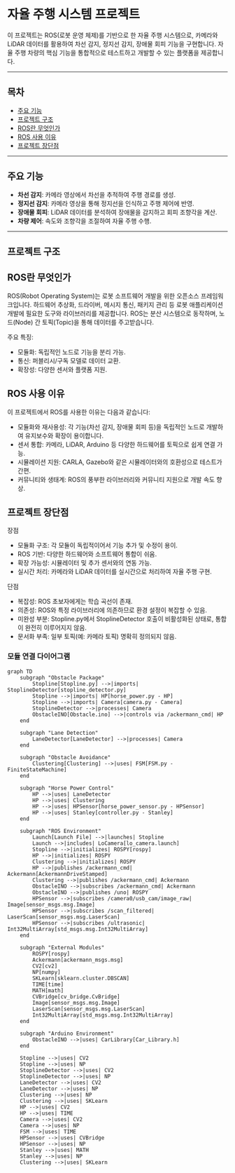 # 자율 주행 시스템 프로젝트

이 프로젝트는 ROS(로봇 운영 체제)를 기반으로 한 자율 주행 시스템으로, 카메라와 LiDAR 데이터를 활용하여 차선 감지, 정지선 감지, 장애물 회피 기능을 구현합니다. 자율 주행 차량의 핵심 기능을 통합적으로 테스트하고 개발할 수 있는 플랫폼을 제공합니다.

---

## 목차

- [주요 기능](#주요-기능)
- [프로젝트 구조](#프로젝트-구조)
- [ROS란 무엇인가](#ros란-무엇인가)
- [ROS 사용 이유](#ros-사용-이유)
- [프로젝트 장단점](#프로젝트-장단점)

---

## 주요 기능

- **차선 감지**: 카메라 영상에서 차선을 추적하여 주행 경로를 생성.
- **정지선 감지**: 카메라 영상을 통해 정지선을 인식하고 주행 제어에 반영.
- **장애물 회피**: LiDAR 데이터를 분석하여 장애물을 감지하고 회피 조향각을 계산.
- **차량 제어**: 속도와 조향각을 조절하여 자율 주행 수행.

---

## 프로젝트 구조

## ROS란 무엇인가

ROS(Robot Operating System)는 로봇 소프트웨어 개발을 위한 오픈소스 프레임워크입니다. 하드웨어 추상화, 드라이버, 메시지 통신, 패키지 관리 등 로봇 애플리케이션 개발에 필요한 도구와 라이브러리를 제공합니다. ROS는 분산 시스템으로 동작하며, 노드(Node) 간 토픽(Topic)을 통해 데이터를 주고받습니다.

주요 특징:
- 모듈화: 독립적인 노드로 기능을 분리 가능.
- 통신: 퍼블리시/구독 모델로 데이터 교환.
- 확장성: 다양한 센서와 플랫폼 지원.

## ROS 사용 이유

이 프로젝트에서 ROS를 사용한 이유는 다음과 같습니다:

- 모듈화와 재사용성: 각 기능(차선 감지, 장애물 회피 등)을 독립적인 노드로 개발하여 유지보수와 확장이 용이합니다.
- 센서 통합: 카메라, LiDAR, Arduino 등 다양한 하드웨어를 토픽으로 쉽게 연결 가능.
- 시뮬레이션 지원: CARLA, Gazebo와 같은 시뮬레이터와의 호환성으로 테스트가 간편.
- 커뮤니티와 생태계: ROS의 풍부한 라이브러리와 커뮤니티 지원으로 개발 속도 향상.

## 프로젝트 장단점
장점
- 모듈화 구조: 각 모듈이 독립적이어서 기능 추가 및 수정이 용이.
- ROS 기반: 다양한 하드웨어와 소프트웨어 통합이 쉬움.
- 확장 가능성: 시뮬레이터 및 추가 센서와의 연동 가능.
- 실시간 처리: 카메라와 LiDAR 데이터를 실시간으로 처리하여 자율 주행 구현.

단점
- 복잡성: ROS 초보자에게는 학습 곡선이 존재.
- 의존성: ROS와 특정 라이브러리에 의존하므로 환경 설정이 복잡할 수 있음.
- 미완성 부분: Stopline.py에서 StoplineDetector 호출이 비활성화된 상태로, 통합이 완전히 이루어지지 않음.
- 문서화 부족: 일부 토픽(예: 카메라 토픽) 명확히 정의되지 않음.

### 모듈 연결 다이어그램

```mermaid
graph TD
    subgraph "Obstacle Package"
        Stopline[Stopline.py] -->|imports| StoplineDetector[stopline_detector.py]
        Stopline -->|imports| HP[horse_power.py - HP]
        Stopline -->|imports| Camera[camera.py - Camera]
        StoplineDetector -->|processes| Camera
        ObstacleINO[Obstacle.ino] -->|controls via /ackermann_cmd| HP
    end

    subgraph "Lane Detection"
        LaneDetector[LaneDetector] -->|processes| Camera
    end

    subgraph "Obstacle Avoidance"
        Clustering[Clustering] -->|uses| FSM[FSM.py - FiniteStateMachine]
    end

    subgraph "Horse Power Control"
        HP -->|uses| LaneDetector
        HP -->|uses| Clustering
        HP -->|uses| HPSensor[horse_power_sensor.py - HPSensor]
        HP -->|uses| Stanley[controller.py - Stanley]
    end

    subgraph "ROS Environment"
        Launch[Launch File] -->|launches| Stopline
        Launch -->|includes| LoCamera[lo_camera.launch]
        Stopline -->|initializes| ROSPY[rospy]
        HP -->|initializes| ROSPY
        Clustering -->|initializes| ROSPY
        HP -->|publishes /ackermann_cmd| Ackermann[AckermannDriveStamped]
        Clustering -->|publishes /ackermann_cmd| Ackermann
        ObstacleINO -->|subscribes /ackermann_cmd| Ackermann
        ObstacleINO -->|publishes /uno| ROSPY
        HPSensor -->|subscribes /camera0/usb_cam/image_raw| Image[sensor_msgs.msg.Image]
        HPSensor -->|subscribes /scan_filtered| LaserScan[sensor_msgs.msg.LaserScan]
        HPSensor -->|subscribes /ultrasonic| Int32MultiArray[std_msgs.msg.Int32MultiArray]
    end

    subgraph "External Modules"
        ROSPY[rospy]
        Ackermann[ackermann_msgs.msg]
        CV2[cv2]
        NP[numpy]
        SKLearn[sklearn.cluster.DBSCAN]
        TIME[time]
        MATH[math]
        CVBridge[cv_bridge.CvBridge]
        Image[sensor_msgs.msg.Image]
        LaserScan[sensor_msgs.msg.LaserScan]
        Int32MultiArray[std_msgs.msg.Int32MultiArray]
    end

    subgraph "Arduino Environment"
        ObstacleINO -->|uses| CarLibrary[Car_Library.h]
    end

    Stopline -->|uses| CV2
    Stopline -->|uses| NP
    StoplineDetector -->|uses| CV2
    StoplineDetector -->|uses| NP
    LaneDetector -->|uses| CV2
    LaneDetector -->|uses| NP
    Clustering -->|uses| NP
    Clustering -->|uses| SKLearn
    HP -->|uses| CV2
    HP -->|uses| TIME
    Camera -->|uses| CV2
    Camera -->|uses| NP
    FSM -->|uses| TIME
    HPSensor -->|uses| CVBridge
    HPSensor -->|uses| NP
    Stanley -->|uses| MATH
    Stanley -->|uses| NP
    Clustering -->|uses| SKLearn
```

